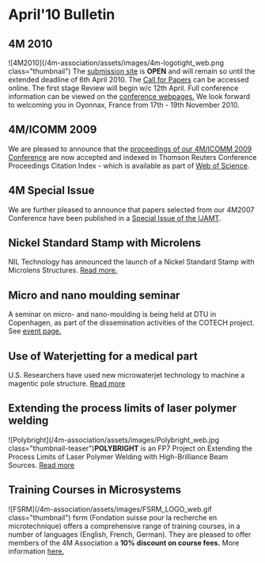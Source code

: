 # April'10 Bulletin

<!--break-->
## 4M 2010


![4M2010](/4m-association/assets/images/4m-logotight_web.png class="thumbnail")
The [submission site](/4m-association/conference/2010/Submission%20Guidelines) is **OPEN** and will remain so until the extended deadline of 6th April 2010. The [Call for Papers](/4m-association/content/1st-Call-Papers) can be accessed online. The first stage Review will begin w/c 12th April. Full conference information can be viewed on the [conference webpages.](/4m-association/conference/2010) We look forward to welcoming you in Oyonnax, France from 17th - 19th November 2010.  
  
## 4M/ICOMM 2009

We are pleased to announce that the [proceedings of our 4M/ICOMM 2009 Conference](http://eco.pepublishing.com/content/g837w8) are now accepted and indexed in Thomson Reuters Conference Proceedings Citation Index - which is available as part of [Web of Science](http://thomsonreuters.com/products_services/science/science_products/a-z/web_of_science).  
    
## 4M Special Issue

We are further pleased to announce that papers selected from our 4M2007 Conference have been published in a [Special Issue of the IJAMT](/4m-association/content/4M-Special-Issue-IJAMT).  
  
## Nickel Standard Stamp with Microlens

NIL Technology has announced the launch of a Nickel Standard Stamp with Microlens Structures. [Read more.](/4m-association/content/NILT-Announces-Launch-Nickel-Standard-Stamp-Microlens)
  
## Micro and nano moulding seminar

A seminar on micro- and nano-moulding is being held at DTU in Copenhagen, as part of the dissemination activities of the COTECH project. See [event page.](/4m-association/event/Micro-nano-moulding-seminar)   
  
## Use of Waterjetting for a medical part

U.S. Researchers have used new microwaterjet technology to machine a magentic pole structure. [Read more](/4m-association/content/Use-microwaterjetting-medical-part)  
  
## Extending the process limits of laser polymer welding

![Polybright](/4m-association/assets/images/Polybright_web.jpg class="thumbnail-teaser")**POLYBRIGHT** is an FP7 Project on Extending the Process Limits of Laser Polymer Welding with High-Brilliance Beam Sources. [Read more](/4m-association/content/Extending-process-limits-laser-polymer-welding)  

## Training Courses in Microsystems

![FSRM](/4m-association/assets/images/FSRM_LOGO_web.gif class="thumbnail")
fsrm (Fondation suisse pour la recherche en microtechnique) offers a comprehensive range of training courses, in a number of languages (English, French, German). They are pleased to offer members of the 4M Association a <b>10% discount on course fees.</b> More information [here.](/4m-association/content/fsrm-training-courses)